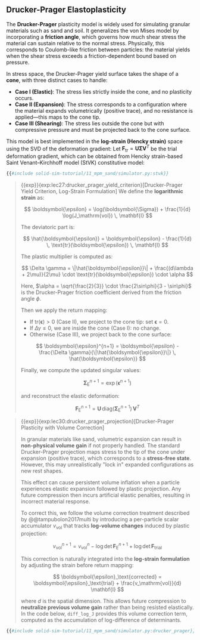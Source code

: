 ## Drucker-Prager Elastoplasticity

The **Drucker-Prager** plasticity model is widely used for simulating granular materials such as sand and soil. It generalizes the von Mises model by incorporating a **friction angle**, which governs how much shear stress the material can sustain relative to the normal stress. Physically, this corresponds to Coulomb-like friction between particles: the material yields when the shear stress exceeds a friction-dependent bound based on pressure.

In stress space, the Drucker-Prager yield surface takes the shape of a **cone**, with three distinct cases to handle:
- **Case I (Elastic)**: The stress lies strictly inside the cone, and no plasticity occurs.
- **Case II (Expansion)**: The stress corresponds to a configuration where the material expands volumetrically (positive trace), and no resistance is applied—this maps to the cone tip.
- **Case III (Shearing)**: The stress lies outside the cone but with compressive pressure and must be projected back to the cone surface.

This model is best implemented in the **log-strain (Hencky strain)** space using the SVD of the deformation gradient:
Let $\mathbf{F}_\mathrm{tr} = \mathbf{U} \boldsymbol{\Sigma} \mathbf{V}^T$ be the trial deformation gradient, which can be obtained from Hencky strain-based Saint Venant–Kirchhoff model (StVK) constitutive model:

```python
{{#include solid-sim-tutorial/11_mpm_sand/simulator.py:stvk}}
```

> {{exp}}{exp:lec27:drucker_prager_yield_criterion}[Drucker-Prager Yield Criterion, Log-Strain Formulation]
> We define the **logarithmic strain** as:
>
> $$
\boldsymbol{\epsilon} = \log(\boldsymbol{\Sigma}) + \frac{1}{d} \log(J_\mathrm{vol}) \, \mathbf{I}
$$
>
> The deviatoric part is:
>
> $$
\hat{\boldsymbol{\epsilon}} = \boldsymbol{\epsilon} - \frac{1}{d} \, \text{tr}(\boldsymbol{\epsilon}) \, \mathbf{I}
$$
>
> The plastic multiplier is computed as:
>
> $$
\Delta \gamma = \|\hat{\boldsymbol{\epsilon}}\| + \frac{(d\lambda + 2\mu)}{2\mu} \cdot \text{tr}(\boldsymbol{\epsilon}) \cdot \alpha
$$
>
> Here, $\alpha = \sqrt{\frac{2}{3}} \cdot \frac{2\sin\phi}{3 - \sin\phi}$ is the Drucker-Prager friction coefficient derived from the friction angle $\phi$.
>
> Then we apply the return mapping:
> 
> - If $\text{tr}(\boldsymbol{\epsilon}) > 0$ (Case II), we project to the cone tip: set $\boldsymbol{\epsilon} = 0$.
> - If $\Delta \gamma \le 0$, we are inside the cone (Case I): no change.
> - Otherwise (Case III), we project back to the cone surface:
>
> $$
\boldsymbol{\epsilon}^{n+1} = \boldsymbol{\epsilon} - \frac{\Delta \gamma}{\|\hat{\boldsymbol{\epsilon}}\|} \, \hat{\boldsymbol{\epsilon}}
$$
>
> Finally, we compute the updated singular values:
>
> $$
\boldsymbol{\Sigma}_\mathrm{E}^{n+1} = \exp(\boldsymbol{\epsilon}^{n+1})
$$
>
> and reconstruct the elastic deformation:
>
> $$
\mathbf{F}_\mathrm{E}^{n+1} = \mathbf{U} \, \text{diag}(\boldsymbol{\Sigma}_\mathrm{E}^{n+1}) \, \mathbf{V}^T
$$

> {{exp}}{exp:lec30:drucker_prager_projection}[Drucker-Prager Plasticity with Volume Correction]
>
> In granular materials like sand, volumetric expansion can result in **non-physical volume gain** if not properly handled. The standard Drucker-Prager projection maps stress to the tip of the cone under expansion (positive trace), which corresponds to a **stress-free state**. However, this may unrealistically "lock in" expanded configurations as new rest shapes.
>
> This effect can cause persistent volume inflation when a particle experiences elastic expansion followed by plastic projection. Any future compression then incurs artificial elastic penalties, resulting in incorrect material response.
>
> To correct this, we follow the volume correction treatment described by @@tampubolon2017multi by introducing a per-particle scalar accumulator $v_\mathrm{vol}$ that tracks **log-volume changes** induced by plastic projection:
>
> $$
v_\mathrm{vol}^{n+1} = v_\mathrm{vol}^n - \log \det \mathbf{F}_\mathrm{E}^{n+1} + \log \det \mathbf{F}_\mathrm{trial}
$$
>
> This correction is naturally integrated into the **log-strain formulation** by adjusting the strain before return mapping:
>
> $$
\boldsymbol{\epsilon}_\text{corrected} = \boldsymbol{\epsilon}_\text{trial} + \frac{v_\mathrm{vol}}{d} \mathbf{I}
$$
>
> where $d$ is the spatial dimension. This allows future compression to **neutralize previous volume gain** rather than being resisted elastically. In the code below, `diff_log_J` provides this volume correction term, computed as the accumulation of log-difference of determinants.

```python
{{#include solid-sim-tutorial/11_mpm_sand/simulator.py:drucker_prager}}
```